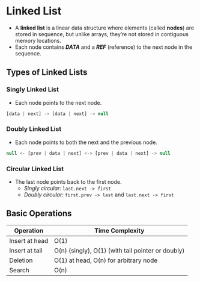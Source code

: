 # Linked List

- A **linked list** is a linear data structure where elements (called **nodes**) are stored in sequence, but unlike arrays, they’re not stored in contiguous memory locations.
- Each node contains ***DATA*** and a ***REF*** (reference) to the next node in the sequence.

## Types of Linked Lists

### Singly Linked List

- Each node points to the next node.

```jsx
[data | next] -> [data | next] -> null
```

### Doubly Linked List

- Each node points to both the next and the previous node.

```jsx
null <- [prev | data | next] <-> [prev | data | next] -> null
```

### Circular Linked List

- The last node points back to the first node.
  - *Singly circular:* `last.next -> first`
  - *Doubly circular:* `first.prev -> last` and `last.next -> first`

## Basic Operations

| Operation        | Time Complexity                                |
|------------------|-------------------------------------------------|
| Insert at head   | O(1)                                            |
| Insert at tail   | O(n) (singly), O(1) (with tail pointer or doubly) |
| Deletion         | O(1) at head, O(n) for arbitrary node           |
| Search           | O(n)                                            |
